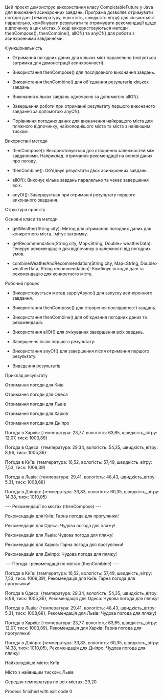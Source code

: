Цей проєкт демонструє використання класу CompletableFuture у Java для виконання асинхронних завдань. Програма дозволяє отримувати погодні дані (температуру, вологість, швидкість вітру) 
для кількох міст паралельно, комбінувати результати та отримувати рекомендації щодо відпочинку в цих містах. У коді використовуються методи thenCompose(), thenCombine(), allOf() та 
anyOf() для роботи з асинхронними завданнями.

Функціональність

- Отримання погодних даних для кількох міст паралельно (імітується затримка для демонстрації асинхронності).

- Використання thenCompose() для послідовного виконання завдань.

- Використання thenCombine() для об'єднання результатів кількох завдань.

- Виконання кількох завдань одночасно за допомогою allOf().

- Завершення роботи при отриманні результату першого виконаного завдання за допомогою anyOf().

- Порівняння погодних даних для визначення найкращого міста для пляжного відпочинку, найхолоднішого міста та міста з найвищим тиском.

Використані методи

- thenCompose(): Використовується для створення залежностей між завданнями. Наприклад, отримання рекомендації на основі даних про погоду.

- thenCombine(): Об'єднує результати двох асинхронних завдань.

- allOf(): Виконує кілька завдань паралельно та чекає завершення всіх.

- anyOf(): Завершується при отриманні результату першого виконаного завдання.

Структура проєкту

Основні класи та методи

- getWeather(String city): Метод для отримання погодних даних для конкретного міста. Імітує затримку.

- getRecommendation(String city, Map<String, Double> weatherData): Генерує рекомендацію для відпочинку в залежності від погодних умов.

- combineWeatherAndRecommendation(String city, Map<String, Double> weatherData, String recommendation): Комбінує погодні дані та рекомендацію для конкретного міста.

Робочий процес

- Використовується метод supplyAsync() для запуску асинхронного завдання.

- Використання thenCompose() для створення послідовності завдань.

- Використання thenCombine() для об'єднання погодних даних та рекомендацій.

- Використання allOf() для очікування завершення всіх завдань.

- Завершення після першого результату:

- Використання anyOf() для завершення після отримання першого результату.

- Виведення результатів

Приклад результату

Отримання погоди для Київ

Отримання погоди для Одеса

Отримання погоди для Львів

Отримання погоди для Харків

Отримання погоди для Дніпро

Погода в Харків: {температура: 23,77, вологість: 63,65, швидкість_вітру: 12,07, тиск: 1003,89}

Погода в Одеса: {температура: 29,34, вологість: 54,35, швидкість_вітру: 8,96, тиск: 1005,36}

Погода в Київ: {температура: 16,52, вологість: 57,49, швидкість_вітру: 7,53, тиск: 1009,39}

Погода в Львів: {температура: 29,41, вологість: 48,43, швидкість_вітру: 5,31, тиск: 1008,68}

Погода в Дніпро: {температура: 33,83, вологість: 60,35, швидкість_вітру: 14,38, тиск: 1010,05}

--- Рекомендації по містах (thenCompose) ---

Рекомендація для Київ: Гарна погода для прогулянки!

Рекомендація для Одеса: Чудова погода для пляжу!

Рекомендація для Львів: Чудова погода для пляжу!

Рекомендація для Харків: Гарна погода для прогулянки!

Рекомендація для Дніпро: Чудова погода для пляжу!

--- Погода і рекомендації по містах (thenCombine) ---

Погода в Київ: {температура: 16,52, вологість: 57,49, швидкість_вітру: 7,53, тиск: 1009,39}, Рекомендація для Київ: Гарна погода для прогулянки!

Погода в Одеса: {температура: 29,34, вологість: 54,35, швидкість_вітру: 8,96, тиск: 1005,36}, Рекомендація для Одеса: Чудова погода для пляжу!

Погода в Львів: {температура: 29,41, вологість: 48,43, швидкість_вітру: 5,31, тиск: 1008,68}, Рекомендація для Львів: Чудова погода для пляжу!

Погода в Харків: {температура: 23,77, вологість: 63,65, швидкість_вітру: 12,07, тиск: 1003,89}, Рекомендація для Харків: Гарна погода для прогулянки!

Погода в Дніпро: {температура: 33,83, вологість: 60,35, швидкість_вітру: 14,38, тиск: 1010,05}, Рекомендація для Дніпро: Чудова погода для пляжу!

Найхолодніше місто: Київ

Місто з найвищим тиском: Львів

Середня температура по всіх містах: 29,20

Process finished with exit code 0
